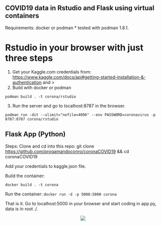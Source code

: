 ## COVID19 data in Rstudio and Flask using virtual containers
Requirements:
docker or podman * tested with podman 1.8.1.

# Rstudio in your browser with just three steps

1. Get your Kaggle.com credentials from: https://www.kaggle.com/docs/api#getting-started-installation-&-authentication and >
2. Build with docker or podman

```podman build . -t corona/rstudio```

3. Run the server and go to localhost:8787 in the browser.

```podman run -dit --ulimit="nofile=4096" --env PASSWORD=coronavirus -p 8787:8787 corona/rstudio```


## Flask App (Python)

Steps:
Clone and cd into this repo: git clone https://github.com/progamandoconro/coronaCOVID19 && cd coronaCOVID19

Add your credentials to kaggle.json file.

Build the container:

```docker build . -t corona```

Run the container:
```docker run -d -p 5000:5000 corona```

That is it. Go to localhost:5000 in your browser and start coding in app.py, data is in root ./.

<div style="text-align:center"><img src="https://github.com/progamandoconro/corona-COVID19/blob/master/COVID19_Rstudio_Dockerfile.png?raw=true" /></div>

